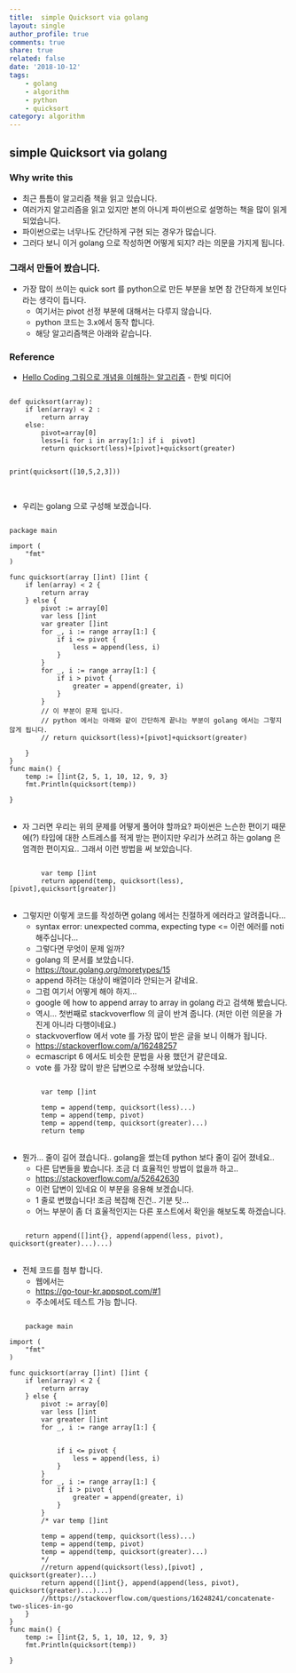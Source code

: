 ```yaml
---
title:  simple Quicksort via golang
layout: single
author_profile: true
comments: true
share: true
related: false
date: '2018-10-12'
tags:
    - golang
    - algorithm
    - python
    - quicksort
category: algorithm
---
```


## simple Quicksort via golang

### Why write this
* 최근 틈틈이 알고리즘 책을 읽고 있습니다. 
* 여러가지 알고리즘을 읽고 있지만 본의 아니게 파이썬으로 설명하는 책을 많이 읽게 되었습니다. 
* 파이썬으로는 너무나도 간단하게 구현 되는 경우가 많습니다. 
* 그러다 보니 이거 golang 으로 작성하면 어떻게 되지? 라는 의문을 가지게 됩니다. 

### 그래서 만들어 봤습니다. 

- 가장 많이 쓰이는 quick sort 를 python으로 만든 부분을 보면 참 간단하게 보인다 라는 생각이 듭니다.  
    - 여기서는 pivot 선정 부분에 대해서는 다루지 않습니다. 
    - python 코드는 3.x에서 동작 합니다. 
    - 해당 알고리즘책은 아래와 같습니다. 

### Reference
* [Hello Coding 그림으로 개념을 이해하는 알고리즘](https://book.naver.com/bookdb/book_detail.nhn?bid=11823284) - 한빛 미디어

<pre>
<code>
def quicksort(array):
    if len(array) < 2 :
        return array
    else:
        pivot=array[0]
        less=[i for i in array[1:] if i <pivot]
        greater = [i for i in array[1:] if i> pivot]
        return quicksort(less)+[pivot]+quicksort(greater)


print(quicksort([10,5,2,3]))

</code>
</pre>

- 우리는 golang 으로 구성해 보겠습니다. 
<pre>
<code>
package main

import (
	"fmt"
)

func quicksort(array []int) []int {
	if len(array) < 2 {
		return array
	} else {
		pivot := array[0]
		var less []int
		var greater []int
		for _, i := range array[1:] {
			if i <= pivot {
				less = append(less, i)
			}
		}
		for _, i := range array[1:] {
			if i > pivot {
				greater = append(greater, i)
			}
		}
        // 이 부분이 문제 입니다. 
        // python 에서는 아래와 같이 간단하게 끝나는 부분이 golang 에서는 그렇지 않게 됩니다. 
        // return quicksort(less)+[pivot]+quicksort(greater) 

    }
}
func main() {
	temp := []int{2, 5, 1, 10, 12, 9, 3}
	fmt.Println(quicksort(temp))

}
</code>
</pre>
* 자 그러면 우리는 위의 문제를 어떻게 풀어야 할까요? 파이썬은 느슨한 편이기 때문에(?) 타입에 대한 스트레스를 적게 받는 편이지만 
우리가 쓰려고 하는 golang 은 엄격한 편이지요..
그래서 이런 방법을 써 보았습니다. 
<pre>
<code>
        var temp []int
        return append(temp, quicksort(less),[pivot],quicksort[greater])
</code>
</pre>
* 그렇지만 이렇게 코드를 작성하면 golang 에서는 친절하게 에러라고 알려줍니다... 
    - syntax error: unexpected comma, expecting type <=  이런 에러를 noti 해주십니다...
    - 그렇다면 무엇이 문제 일까? 
    - golang 의 문서를 보았습니다. 
    - https://tour.golang.org/moretypes/15
    - append 하려는 대상이 배열이라 안되는거 같네요.
    - 그럼 여기서 어떻게 해야 하지... 
    - google 에 how to append array to array in golang 라고 검색해 봤습니다. 
    - 역시... 첫번째로 stackvoverflow 의 글이 반겨 줍니다. (저만 이런 의문을 가진게 아니라 다행이네요.)
    - stackvoverflow 에서 vote 를 가장 많이 받은 글을 보니 이해가 됩니다. 
    - https://stackoverflow.com/a/16248257 
    - ecmascript 6 에서도 비슷한 문법을 사용 했던거 같은데요. 
    - vote 를 가장 많이 받은 답변으로 수정해 보았습니다. 
<pre>
<code>
        var temp []int
        
		temp = append(temp, quicksort(less)...)
		temp = append(temp, pivot)
		temp = append(temp, quicksort(greater)...)
        return temp
</code>
</pre>
* 뭔가... 줄이 길어 졌습니다.. golang을 썼는데 python 보다 줄이 길어 졌네요.. 
    - 다른 답변들을 봤습니다. 조금 더 효율적인 방법이 없을까 하고.. 
    - https://stackoverflow.com/a/52642630 
    - 이런 답변이 있네요 이 부분을 응용해 보겠습니다. 
    - 1 줄로 변했습니다! 조금 복잡해 진건.. 기분 탓... 
    - 어느 부분이 좀 더 효울적인지는 다른 포스트에서 확인을 해보도록 하겠습니다. 
<pre>
<code>
    return append([]int{}, append(append(less, pivot), quicksort(greater)...)...)
</code>
</pre>

* 전체 코드를 첨부 합니다. 
    - 웹에서는 
    - https://go-tour-kr.appspot.com/#1 
    - 주소에서도 테스트 가능 합니다. 

<pre>
<code>
    package main

import (
	"fmt"
)

func quicksort(array []int) []int {
	if len(array) < 2 {
		return array
	} else {
		pivot := array[0]
		var less []int
		var greater []int
		for _, i := range array[1:] {

			
			if i <= pivot {
				less = append(less, i)
			}
		}
		for _, i := range array[1:] {
			if i > pivot {
				greater = append(greater, i)
			}
		}
		/* var temp []int

		temp = append(temp, quicksort(less)...)
		temp = append(temp, pivot)
		temp = append(temp, quicksort(greater)...)
		*/
		//return append(quicksort(less),[pivot] , quicksort(greater)...)
		return append([]int{}, append(append(less, pivot), quicksort(greater)...)...)
		//https://stackoverflow.com/questions/16248241/concatenate-two-slices-in-go
	}
}
func main() {
	temp := []int{2, 5, 1, 10, 12, 9, 3}
	fmt.Println(quicksort(temp))

}

</code>
</pre>